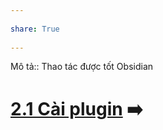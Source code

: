 ---  
share: True  
---  
Mô tả:: Thao tác được tốt Obsidian  
# [2.1 Cài plugin](./2.1%20C%C3%A0i%20plugin.md) ➡️  
